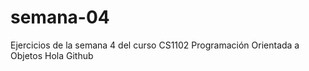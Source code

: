 # semana-04
Ejercicios de la semana 4 del curso CS1102 Programación Orientada a Objetos
Hola Github
